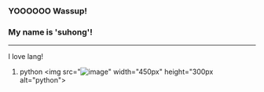 ### YOOOOOO Wassup!
### My name is 'suhong'!
---------------

I love lang!

1. python <img src="![image](https://user-images.githubusercontent.com/80574663/123269759-3e998500-d53a-11eb-882b-13ff9d17f3b7.png)" width="450px" height="300px alt="python"></img><br/>
